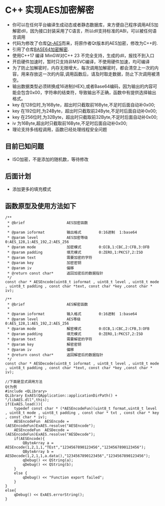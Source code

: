# C++ 实现AES加密解密
* 你可以在任何平台编译生成动态或者静态数据库，来方便自己程序调用AES加解密dll，因为接口封装采用了C语言，所以dll支持标准的ABI，可以被任何语言调用
* 代码为修改了仓库[Qt-AES](https://github.com/bricke/Qt-AES)而来，将原作者Qt版本的AES加密，修改为C++的.
* 引用了仓库[BASE64加密解密](https://github.com/ReneNyffenegger/cpp-base64).
* 使用C++17 编译 MinGW对C++ 23 不完全支持，生成的dll，报找不到入口
* 开启硬件加速时，暂时只支持非MSVC编译，不使用硬件加速，均可编译
* 为了防止加解密时，内存无限增大，每次调用加解密时，都会清空上一次的内容，用来存放这一次的内容,调用函数后，请及时取走数据，防止下次调用被清空。
* 输出数据类型必须转换成16进制(HEX),或者Base64编码，因为输出的内容可能会包含0x00，字符串的结束符，导致输出不正确，函数中有提供选择输出格式。
* key 在128位时,为16Byte，超出时只截取前16Byte,不足时后面自动补0x00;
* key 在192位时,为24Byte，超出时只截取前24Byte,不足时后面自动补0x00;
* key 在256位时,为32Byte，超出时只截取前32Byte,不足时后面自动补0x00;
* iv  为16Byte,超出时只截取前16Byte,不足时后面自动补0x00;
* 理论支持多线程调用，函数已经处理线程安全问题
## 目前已知问题
* ISO加密，不是添加的随机数，等待修改
## 后面计划
* 添加更多的填充模式
## 函数原型及使用方法如下
```
/**
 * @brief                   AES加密函数
 * 
 * @param ioformat          输出格式        0:16进制  1:base64
 * @param level             AES加密等级     0:AES_128,1:AES_192,2:AES_256
 * @param mode              加密模式        0:ECB,1:CBC,2:CFB,3:OFB
 * @param padding           填充模式        0:ZERO,1:PKCS7,2:ISO     
 * @param text              需要加密的字符
 * @param key               加密密钥
 * @param iv                偏移
 * @return const char*      返回加密后的数据指针
 */
const char * AESEncode(uint8_t ioformat , uint8_t level , uint8_t mode , uint8_t padding , const char *text, const char *key ,const char * iv);

/**
 * @brief                   AES解密函数
 * 
 * @param ioformat          输入格式        0:16进制  1:base64
 * @param level             AES等级         0:AES_128,1:AES_192,2:AES_256
 * @param mode              解密模式        0:ECB,1:CBC,2:CFB,3:OFB
 * @param padding           填充模式        0:ZERO,1:PKCS7,2:ISO     
 * @param text              需要解密的字符
 * @param key               解密密钥
 * @param iv                偏移
 * @return const char*      返回解密后的数据指针
 */
const char * AESDecode(uint8_t ioformat , uint8_t level , uint8_t mode , uint8_t padding , const char *text, const char *key ,const char * iv);

//下面是显式调用方法  
Qt为例
#include <QLibrary>  
QLibrary ExAES(QApplication::applicationDirPath() + "/libAES.dll",this);
if(ExAES.load()){
    typedef const char * (*AESEncodeFun)(uint8_t format,uint8_t level , uint8_t mode , uint8_t padding , const char * txt , const char * key , const char * iv);
    AESEncodeFun  AESEncode = (AESEncodeFun)ExAES.resolve("AESEncode");
    AESEncodeFun  AESDecode = (AESEncodeFun)ExAES.resolve("AESDecode");
    if(AESEncode){
        QByteArray a = AESEncode(1,2,1,1,"TEst","1234567890123456","1234567890123456");
        QByteArray b = AESDecode(1,2,1,1,a.data(),"1234567890123456","1234567890123456");
        qDebug() << QString(a);
        qDebug() << QString(b);
    }
    else {
        qDebug() << "Function export failed";
    }
}
else{
    qDebug() << ExAES.errorString();
}

```